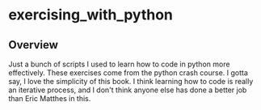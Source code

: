# exercising_with_python

Overview
--------
Just a bunch of scripts I used to learn how to code in python more effectively. These exercises come from the python crash course.
I gotta say, I love the simplicity of this book. I think learning how to code is really an iterative process, and I don't think anyone
else has done a better job than Eric Matthes in this. 
